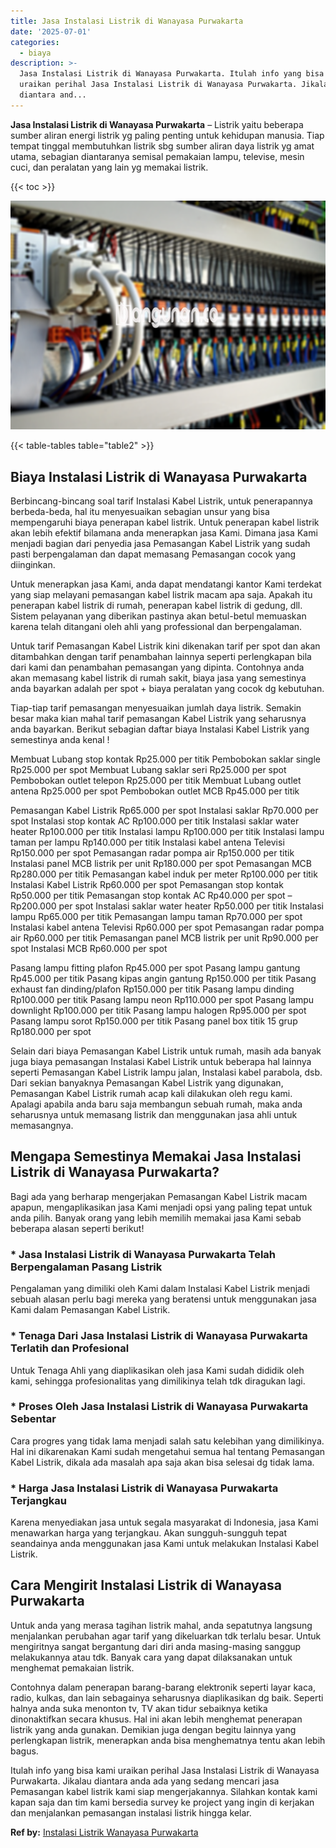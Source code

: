```yaml
---
title: Jasa Instalasi Listrik di Wanayasa Purwakarta
date: '2025-07-01'
categories:
  - biaya
description: >-
  Jasa Instalasi Listrik di Wanayasa Purwakarta. Itulah info yang bisa kami
  uraikan perihal Jasa Instalasi Listrik di Wanayasa Purwakarta. Jikalau
  diantara and...
---
```


**Jasa Instalasi Listrik di Wanayasa Purwakarta** – Listrik yaitu beberapa sumber aliran energi listrik yg paling penting untuk kehidupan manusia. Tiap tempat tinggal membutuhkan listrik sbg sumber aliran daya listrik yg amat utama, sebagian diantaranya semisal pemakaian lampu, televise, mesin cuci, dan peralatan yang lain yg memakai listrik.

{{< toc >}}

![Jasa Instalasi Listrik di Wanayasa Purwakarta](/images/instalasi-listrik-murah30.png)

{{< table-tables table="table2" >}}

## Biaya Instalasi Listrik di Wanayasa Purwakarta

Berbincang-bincang soal tarif Instalasi Kabel Listrik, untuk penerapannya berbeda-beda, hal itu menyesuaikan sebagian unsur yang bisa mempengaruhi biaya penerapan kabel listrik. Untuk penerapan kabel listrik akan lebih efektif bilamana anda menerapkan jasa Kami. Dimana jasa Kami menjadi bagian dari penyedia jasa Pemasangan Kabel Listrik yang sudah pasti berpengalaman dan dapat memasang Pemasangan cocok yang diinginkan.

Untuk menerapkan jasa Kami, anda dapat mendatangi kantor Kami terdekat yang siap melayani pemasangan kabel listrik macam apa saja. Apakah itu penerapan kabel listrik di rumah, penerapan kabel listrik di gedung, dll. Sistem pelayanan yang diberikan pastinya akan betul-betul memuaskan karena telah ditangani oleh ahli yang professional dan berpengalaman.

Untuk tarif Pemasangan Kabel Listrik kini dikenakan tarif per spot dan akan ditambahkan dengan tarif penambahan lainnya seperti perlengkapan bila dari kami dan penambahan pemasangan yang dipinta. Contohnya anda akan memasang kabel listrik di rumah sakit, biaya jasa yang semestinya anda bayarkan adalah per spot + biaya peralatan yang cocok dg kebutuhan.

Tiap-tiap tarif pemasangan menyesuaikan jumlah daya listrik. Semakin besar maka kian mahal tarif pemasangan Kabel Listrik yang seharusnya anda bayarkan. Berikut sebagian daftar biaya Instalasi Kabel Listrik yang semestinya anda kenal !

Membuat Lubang stop kontak Rp25.000 per titik Pembobokan saklar single Rp25.000 per spot Membuat Lubang saklar seri Rp25.000 per spot Pembobokan outlet telepon Rp25.000 per titik Membuat Lubang outlet antena Rp25.000 per spot Pembobokan outlet MCB Rp45.000 per titik

Pemasangan Kabel Listrik Rp65.000 per spot Instalasi saklar Rp70.000 per spot Instalasi stop kontak AC Rp100.000 per titik Instalasi saklar water heater Rp100.000 per titik Instalasi lampu Rp100.000 per titik Instalasi lampu taman per lampu Rp140.000 per titik Instalasi kabel antena Televisi Rp150.000 per spot Pemasangan radar pompa air Rp150.000 per titik Instalasi panel MCB listrik per unit Rp180.000 per spot Pemasangan MCB Rp280.000 per titik Pemasangan kabel induk per meter Rp100.000 per titik Instalasi Kabel Listrik Rp60.000 per spot Pemasangan stop kontak Rp50.000 per titik Pemasangan stop kontak AC Rp40.000 per spot – Rp200.000 per spot Instalasi saklar water heater Rp50.000 per titik Instalasi lampu Rp65.000 per titik Pemasangan lampu taman Rp70.000 per spot Instalasi kabel antena Televisi Rp60.000 per spot Pemasangan radar pompa air Rp60.000 per titik Pemasangan panel MCB listrik per unit Rp90.000 per spot Instalasi MCB Rp60.000 per spot

Pasang lampu fitting plafon Rp45.000 per spot Pasang lampu gantung Rp45.000 per titik Pasang kipas angin gantung Rp150.000 per titik Pasang exhaust fan dinding/plafon Rp150.000 per titik Pasang lampu dinding Rp100.000 per titik Pasang lampu neon Rp110.000 per spot Pasang lampu downlight Rp100.000 per titik Pasang lampu halogen Rp95.000 per spot Pasang lampu sorot Rp150.000 per titik Pasang panel box titik 15 grup Rp180.000 per spot

Selain dari biaya Pemasangan Kabel Listrik untuk rumah, masih ada banyak juga biaya pemasangan Instalasi Kabel Listrik untuk beberapa hal lainnya seperti Pemasangan Kabel Listrik lampu jalan, Instalasi kabel parabola, dsb. Dari sekian banyaknya Pemasangan Kabel Listrik yang digunakan, Pemasangan Kabel Listrik rumah acap kali dilakukan oleh regu kami. Apalagi apabila anda baru saja membangun sebuah rumah, maka anda seharusnya untuk memasang listrik dan menggunakan jasa ahli untuk memasangnya.

## Mengapa Semestinya Memakai Jasa Instalasi Listrik di Wanayasa Purwakarta?

Bagi ada yang berharap mengerjakan Pemasangan Kabel Listrik macam apapun, mengaplikasikan jasa Kami menjadi opsi yang paling tepat untuk anda pilih. Banyak orang yang lebih memilih memakai jasa Kami sebab beberapa alasan seperti berikut!

### \* Jasa Instalasi Listrik di Wanayasa Purwakarta Telah Berpengalaman Pasang Listrik

Pengalaman yang dimiliki oleh Kami dalam Instalasi Kabel Listrik menjadi sebuah alasan perlu bagi mereka yang beratensi untuk menggunakan jasa Kami dalam Pemasangan Kabel Listrik.

### \* Tenaga Dari Jasa Instalasi Listrik di Wanayasa Purwakarta Terlatih dan Profesional

Untuk Tenaga Ahli yang diaplikasikan oleh jasa Kami sudah dididik oleh kami, sehingga profesionalitas yang dimilikinya telah tdk diragukan lagi.

### \* Proses Oleh Jasa Instalasi Listrik di Wanayasa Purwakarta Sebentar

Cara progres yang tidak lama menjadi salah satu kelebihan yang dimilikinya. Hal ini dikarenakan Kami sudah mengetahui semua hal tentang Pemasangan Kabel Listrik, dikala ada masalah apa saja akan bisa selesai dg tidak lama.

### \* Harga Jasa Instalasi Listrik di Wanayasa Purwakarta Terjangkau

Karena menyediakan jasa untuk segala masyarakat di Indonesia, jasa Kami menawarkan harga yang terjangkau. Akan sungguh-sungguh tepat seandainya anda menggunakan jasa Kami untuk melakukan Instalasi Kabel Listrik.

## Cara Mengirit Instalasi Listrik di Wanayasa Purwakarta


Untuk anda yang merasa tagihan listrik mahal, anda sepatutnya langsung menjalankan perubahan agar tarif yang dikeluarkan tdk terlalu besar. Untuk mengiritnya sangat bergantung dari diri anda masing-masing sanggup melakukannya atau tdk. Banyak cara yang dapat dilaksanakan untuk menghemat pemakaian listrik.

Contohnya dalam penerapan barang-barang elektronik seperti layar kaca, radio, kulkas, dan lain sebagainya seharusnya diaplikasikan dg baik. Seperti halnya anda suka menonton tv, TV akan tidur sebaiknya ketika dinonaktifkan secara khusus. Hal ini akan lebih menghemat penerapan listrik yang anda gunakan. Demikian juga dengan begitu lainnya yang perlengkapan listrik, menerapkan anda bisa menghematnya tentu akan lebih bagus.

Itulah info yang bisa kami uraikan perihal Jasa Instalasi Listrik di Wanayasa Purwakarta. Jikalau diantara anda ada yang sedang mencari jasa Pemasangan kabel listrik kami siap mengerjakannya. Silahkan kontak kami kapan saja dan tim kami bersedia survey ke project yang ingin di kerjakan dan menjalankan pemasangan instalasi listrik hingga kelar.

**Ref by:** [Instalasi Listrik Wanayasa Purwakarta](https://id.wikipedia.org/wiki/Instalasi)
